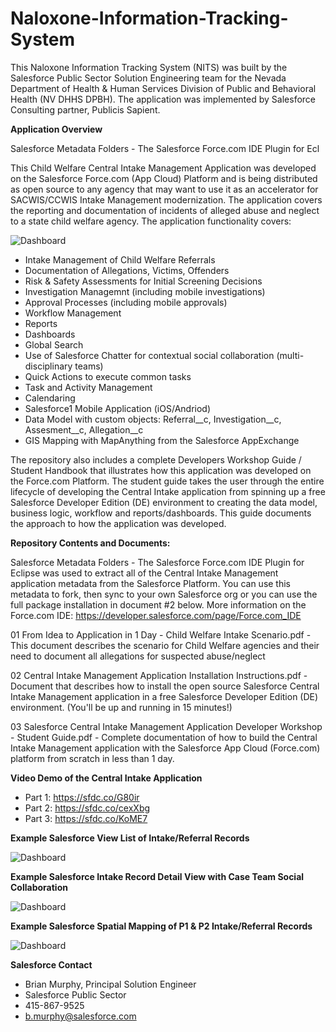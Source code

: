 # Naloxone-Information-Tracking-System
This Naloxone Information Tracking System (NITS) was built by the Salesforce Public Sector Solution Engineering team for the Nevada Department of Health & Human Services Division of Public and Behavioral Health (NV DHHS DPBH).  The application was implemented by Salesforce Consulting partner, Publicis Sapient.

**Application Overview**

Salesforce Metadata Folders - The Salesforce Force.com IDE Plugin for Ecl


This Child Welfare Central Intake Management Application was developed on the Salesforce Force.com (App Cloud) Platform and is being distributed as open source to any agency that may want to use it as an accelerator for SACWIS/CCWIS Intake Management modernization.  The application covers the reporting and documentation of incidents of alleged abuse and neglect to a state child welfare agency.  The application functionality covers:

![Dashboard](https://photos.smugmug.com/Other/Website-Images/n-xSsvZr/i-hfHcznq/0/c52b7c7d/X2/i-hfHcznq-X2.jpg)

- Intake Management of Child Welfare Referrals
- Documentation of Allegations, Victims, Offenders
- Risk & Safety Assessments for Initial Screening Decisions
- Investigation Managemnt (including mobile investigations)
- Approval Processes (including mobile approvals)
- Workflow Management
- Reports
- Dashboards
- Global Search
- Use of Salesforce Chatter for contextual social collaboration (multi-disciplinary teams)
- Quick Actions to execute common tasks
- Task and Activity Management
- Calendaring
- Salesforce1 Mobile Application (iOS/Andriod)
- Data Model with custom objects:  Referral__c, Investigation__c, Assesment__c, Allegation__c
- GIS Mapping with MapAnything from the Salesforce AppExchange

The repository also includes a complete Developers Workshop Guide / Student Handbook that illustrates how this application was developed on the Force.com Platform.  The student guide takes the user through the entire lifecycle of developing the Central Intake application from spinning up a free Salesforce Developer Edition (DE) environment to creating the data model, business logic, workflow and reports/dashboards.  This guide documents the approach to how the application was developed.

**Repository Contents and Documents:**

Salesforce Metadata Folders - The Salesforce Force.com IDE Plugin for Eclipse was used to extract all of the Central Intake Management application metadata from the Salesforce Platform. You can use this metadata to fork, then sync to your own Salesforce org or you can use the full package installation in document #2 below.  More information on the Force.com IDE: https://developer.salesforce.com/page/Force.com_IDE

01 From Idea to Application in 1 Day - Child Welfare Intake Scenario.pdf - This document describes the scenario for Child Welfare agencies and their need to document all allegations for suspected abuse/neglect

02 Central Intake Management Application Installation Instructions.pdf - Document that describes how to install the open source Salesforce Central Intake Management application in a free Salesforce Developer Edition (DE) environment.  (You'll be up and running in 15 minutes!)

03 Salesforce Central Intake Management Application Developer Workshop - Student Guide.pdf - Complete documentation of how to build the Central Intake Management application with the Salesforce App Cloud (Force.com) platform from scratch in less than 1 day.

**Video Demo of the Central Intake Application**
- Part 1:  https://sfdc.co/G80ir
- Part 2:  https://sfdc.co/cexXbg
- Part 3:  https://sfdc.co/KoME7

**Example Salesforce View List of Intake/Referral Records**

![Dashboard](https://photos.smugmug.com/Other/Website-Images/n-xSsvZr/i-28wCRQS/0/62c52dbc/X2/i-28wCRQS-X2.jpg)

**Example Salesforce Intake Record Detail View with Case Team Social Collaboration**

![Dashboard](https://photos.smugmug.com/Other/Website-Images/n-xSsvZr/i-tBkgBM9/0/d15cec42/X2/i-tBkgBM9-X2.jpg)

**Example Salesforce Spatial Mapping of P1 & P2 Intake/Referral Records**

![Dashboard](https://photos.smugmug.com/Other/Website-Images/n-xSsvZr/i-rth3cBv/0/92fdba68/X2/i-rth3cBv-X2.jpg)

**Salesforce Contact**
- Brian Murphy, Principal Solution Engineer
- Salesforce Public Sector
- 415-867-9525
- b.murphy@salesforce.com
